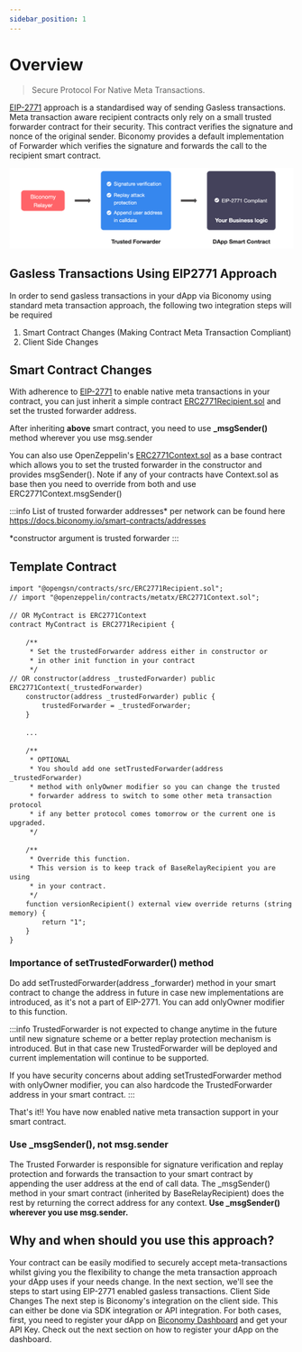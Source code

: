 ```yaml
---
sidebar_position: 1
---
```


# Overview

> Secure Protocol For Native Meta Transactions.

[EIP-2771](https://eips.ethereum.org/EIPS/eip-2771) approach is a standardised way of sending Gasless transactions. Meta transaction aware recipient contracts only rely on a small trusted forwarder contract for their security. This contract verifies the signature and nonce of the original sender. Biconomy provides a default implementation of Forwarder which verifies the signature and forwards the call to the recipient smart contract.

![2771-implementation](../img/2771-implementation.png)

## Gasless Transactions Using EIP2771 Approach

In order to send gasless transactions in your dApp via Biconomy using standard meta transaction approach, the following two integration steps will be required

1. Smart Contract Changes (Making Contract Meta Transaction Compliant)
2. Client Side Changes

## Smart Contract Changes

With adherence to [EIP-2771](https://eips.ethereum.org/EIPS/eip-2771) to enable native meta transactions in your contract, you can just inherit a simple contract [ERC2771Recipient.sol](https://github.com/opengsn/gsn/blob/master/packages/contracts/src/ERC2771Recipient.sol) and set the trusted forwarder address.

After inheriting **above** smart contract, you need to use **_msgSender()** method wherever you use msg.sender

You can also use OpenZeppelin's [ERC2771Context.sol](https://github.com/OpenZeppelin/openzeppelin-contracts/blob/master/contracts/metatx/ERC2771Context.sol) as a base contract which allows you to set the trusted forwarder in the constructor and provides msgSender(). Note if any of your contracts have Context.sol as base then you need to override from both and use ERC2771Context.msgSender()

:::info
 List of trusted forwarder addresses* per network can be found here 
https://docs.biconomy.io/smart-contracts/addresses 

*constructor argument is trusted forwarder
:::

## Template Contract

```solidity
import "@opengsn/contracts/src/ERC2771Recipient.sol";
// import "@openzeppelin/contracts/metatx/ERC2771Context.sol";

// OR MyContract is ERC2771Context
contract MyContract is ERC2771Recipient {

    /** 
     * Set the trustedForwarder address either in constructor or 
     * in other init function in your contract
     */ 
// OR constructor(address _trustedForwarder) public ERC2771Context(_trustedForwarder)
    constructor(address _trustedForwarder) public {
        trustedForwarder = _trustedForwarder;
    }
    
    ...
    
    /**
     * OPTIONAL
     * You should add one setTrustedForwarder(address _trustedForwarder)
     * method with onlyOwner modifier so you can change the trusted
     * forwarder address to switch to some other meta transaction protocol
     * if any better protocol comes tomorrow or the current one is upgraded.
     */
    
    /** 
     * Override this function.
     * This version is to keep track of BaseRelayRecipient you are using
     * in your contract. 
     */
    function versionRecipient() external view override returns (string memory) {
        return "1";
    }
}
```

### Importance of setTrustedForwarder() method

Do add setTrustedForwarder(address _forwarder) method in your smart contract to change the address in future in case new implementations are introduced, as it's not a part of EIP-2771. You can add onlyOwner modifier to this function.

:::info
TrustedForwarder is not expected to change anytime in the future until new signature scheme or a better replay protection mechanism is introduced. But in that case new TrustedForwarder will be deployed and current implementation will continue to be supported.

If you have security concerns about adding setTrustedForwarder method with onlyOwner modifier, you can also hardcode the TrustedForwarder address in your smart contract.
:::

That's it!! You have now enabled native meta transaction support in your smart contract.

### Use _msgSender(), not msg.sender

The Trusted Forwarder is responsible for signature verification and replay protection and forwards the transaction to your smart contract by appending the user address at the end of call data. The _msgSender() method in your smart contract (inherited by BaseRelayRecipient) does the rest by returning the correct address for any context. **Use _msgSender() wherever you use msg.sender.**

## Why and when should you use this approach?

Your contract can be easily modified to securely accept meta-transactions whilst giving you the flexibility to change the meta transaction approach your dApp uses if your needs change. In the next section, we'll see the steps to start using EIP-2771 enabled gasless transactions.
Client Side Changes
The next step is Biconomy's integration on the client side. This can either be done via SDK integration or API integration. For both cases, first, you need to register your dApp on [Biconomy Dashboard](https://dashboard.biconomy.io/) and get your API Key.
Check out the next section on how to register your dApp on the dashboard.
